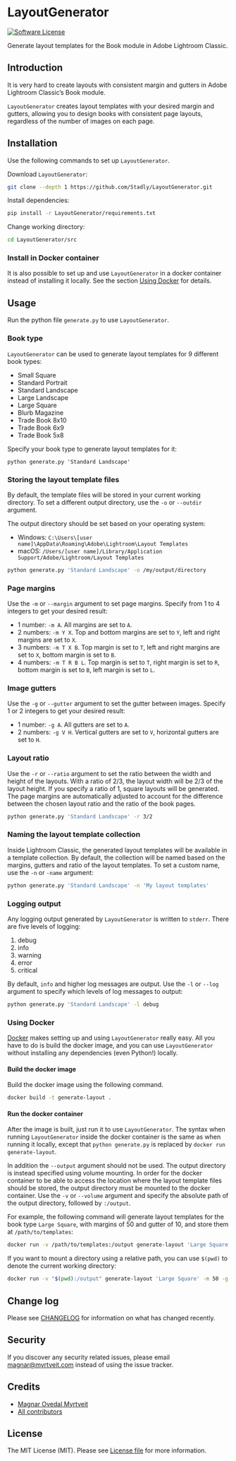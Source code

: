 # LayoutGenerator

[![Software License][ico-license]](LICENSE.md)

Generate layout templates for the Book module in Adobe Lightroom Classic.

## Introduction

It is very hard to create layouts with consistent margin and gutters in Adobe Lightroom Classic’s Book module.

`LayoutGenerator` creates layout templates with your desired margin and gutters, allowing you to design books with consistent page layouts, regardless of the number of images on each page.

## Installation

Use the following commands to set up `LayoutGenerator`.

Download `LayoutGenerator`:

``` bash
git clone --depth 1 https://github.com/Stadly/LayoutGenerator.git
```

Install dependencies:

``` bash
pip install -r LayoutGenerator/requirements.txt
```

Change working directory:

``` bash
cd LayoutGenerator/src
```

### Install in Docker container

It is also possible to set up and use `LayoutGenerator` in a docker container instead of installing it locally. See the section [Using Docker](#using-docker) for details.

## Usage

Run the python file `generate.py` to use `LayoutGenerator`.

### Book type

`LayoutGenerator` can be used to generate layout templates for 9 different book types:

- Small Square
- Standard Portrait
- Standard Landscape
- Large Landscape
- Large Square
- Blurb Magazine
- Trade Book 8x10
- Trade Book 6x9
- Trade Book 5x8

Specify your book type to generate layout templates for it:

```
python generate.py 'Standard Landscape'
```

### Storing the layout template files

By default, the template files will be stored in your current working directory. To set a different output directory, use the `-o` or `--outdir` argument.

The output directory should be set based on your operating system:

- Windows: `C:\Users\[user name]\AppData\Roaming\Adobe\Lightroom\Layout Templates`
- macOS: `/Users/[user name]/Library/Application Support/Adobe/Lightroom/Layout Templates`

``` bash
python generate.py 'Standard Landscape' -o /my/output/directory
```

### Page margins

Use the `-m` or `--margin` argument to set page margins. Specify from 1 to 4 integers to get your desired result:
- 1 number: `-m A`. All margins are set to `A`.
- 2 numbers: `-m Y X`. Top and bottom margins are set to `Y`, left and right margins are set to `X`.
- 3 numbers: `-m T X B`. Top margin is set to `T`, left and right margins are set to `X`, bottom margin is set to `B`.
- 4 numbers: `-m T R B L`. Top margin is set to `T`, right margin is set to `R`, bottom margin is set to `B`, left margin is set to `L`.

### Image gutters

Use the `-g` or `--gutter` argument to set the gutter between images. Specify 1 or 2 integers to get your desired result:
- 1 number: `-g A`. All gutters are set to `A`.
- 2 numbers: `-g V H`. Vertical gutters are set to `V`, horizontal gutters are set to `H`.

### Layout ratio

Use the `-r` or `--ratio` argument to set the ratio between the width and height of the layouts. With a ratio of 2/3, the layout width will be 2/3 of the layout height. If you specify a ratio of 1, square layouts will be generated. The page margins are automatically adjusted to account for the difference between the chosen layout ratio and the ratio of the book pages.

``` bash
python generate.py 'Standard Landscape' -r 3/2
```

### Naming the layout template collection

Inside Lightroom Classic, the generated layout templates will be available in a template collection. By default, the collection will be named based on the margins, gutters and ratio of the layout templates. To set a custom name, use the `-n` or `-name` argument:

``` bash
python generate.py 'Standard Landscape' -n 'My layout templates'
```

### Logging output

Any logging output generated by `LayoutGenerator` is written to `stderr`. There are five levels of logging:

1. debug
2. info
3. warning
4. error
5. critical

By default, `info` and higher log messages are output. Use the `-l` or `--log` argument to specify which levels of log messages to output:

``` bash
python generate.py 'Standard Landscape' -l debug
```

### Using Docker

[Docker](https://www.docker.com) makes setting up and using `LayoutGenerator` really easy. All you have to do is build the docker image, and you can use `LayoutGenerator` without installing any dependencies (even Python!) locally.

#### Build the docker image

Build the docker image using the following command.

``` bash
docker build -t generate-layout .
```

#### Run the docker container

After the image is built, just run it to use `LayoutGenerator`. The syntax when running `LayoutGenerator` inside the docker container is the same as when running it locally, except that `python generate.py` is replaced by `docker run generate-layout`.

In addition the `--output` argument should not be used. The output directory is instead specified using volume mounting. In order for the docker container to be able to access the location where the layout template files should be stored, the output directory must be mounted to the docker container. Use the `-v` or `--volume` argument and specify the absolute path of the output directory, followed by `:/output`.

For example, the following command will generate layout templates for the book type `Large Square`, with margins of 50 and gutter of 10, and store them at `/path/to/templates`:

``` bash
docker run -v /path/to/templates:/output generate-layout 'Large Square' -m 50 -g 10
```

If you want to mount a directory using a relative path, you can use `$(pwd)` to denote the current working directory:

``` bash
docker run -v "$(pwd):/output" generate-layout 'Large Square' -m 50 -g 10
```

## Change log

Please see [CHANGELOG](CHANGELOG.md) for information on what has changed recently.

## Security

If you discover any security related issues, please email magnar@myrtveit.com instead of using the issue tracker.

## Credits

- [Magnar Ovedal Myrtveit][link-author]
- [All contributors][link-contributors]

## License

The MIT License (MIT). Please see [License file](LICENSE.md) for more information.

[ico-license]: https://img.shields.io/badge/license-MIT-brightgreen.svg?style=flat-square

[link-author]: https://github.com/Stadly
[link-contributors]: ../../contributors
